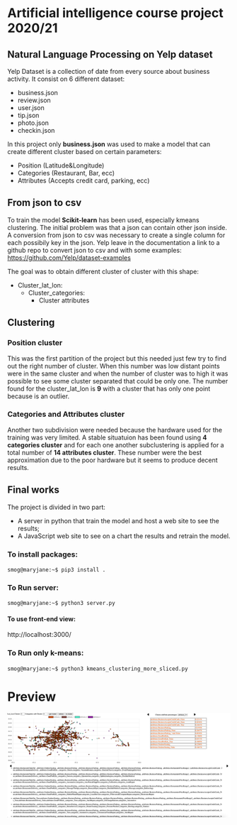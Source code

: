 # Artificial intelligence course project 2020/21
## Natural Language Processing on Yelp dataset

Yelp Dataset is a collection of date from every source about business activity. It consist on 6 different dataset:
* business.json
* review.json
* user.json
* tip.json
* photo.json 
* checkin.json

In this project only **business.json** was used to make a model that can create different cluster based on certain parameters:

* Position (Latitude&Longitude)
* Categories (Restaurant, Bar, ecc)
* Attributes (Accepts credit card, parking, ecc)

## From json to csv
To train the model **Scikit-learn** has been used, especially kmeans clustering. The initial problem was that a json can contain other json inside. A conversion from json to csv
was necessary to create a single column for each possibily key in the json. Yelp leave in the documentation a link to a github repo to convert json to csv and with some examples:
https://github.com/Yelp/dataset-examples



The goal was to obtain different cluster of cluster with this shape:
* Cluster_lat_lon:
  * Cluster_categories:
    - Cluster attributes  


## Clustering

### Position cluster

This was the first partition of the project but this needed just few try to find out the right number of cluster. 
When this number was low distant points were in the same cluster and when the number of cluster was to high it was possible to see some cluster separated that could be only one. 
The number found for the cluster_lat_lon is **9** with a cluster that has only one point because is an outlier.

### Categories and Attributes cluster

Another two subdivision were needed because the hardware used for the training was very limited.
A stable situatuion has been found using **4 categories cluster** and for each one another subclustering is applied for a total number of **14 attributes cluster**. These number were the best approximation due to the poor hardware but it seems to produce decent results.



## Final works

The project is divided in two part:
* A server in python that train the model and host a web site to see the results;
* A JavaScript web site to see on a chart the results and retrain the model.


### To install packages:
```console
smog@maryjane:~$ pip3 install .
```

### To Run server:

```console
smog@maryjane:~$ python3 server.py
```
#### To use front-end view:
  http://localhost:3000/

### To Run only k-means:

```console
smog@maryjane:~$ python3 kmeans_clustering_more_sliced.py
```

# Preview
![testo alt](/foto/home.png "Screenshoot of the results on website")
